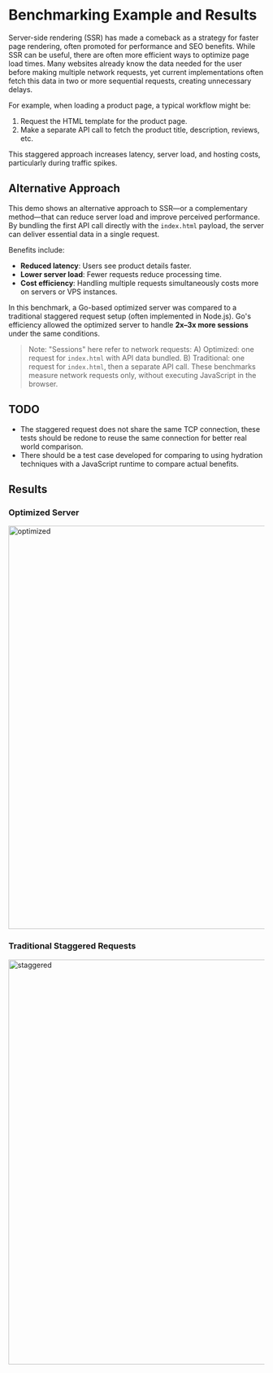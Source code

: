 # Benchmarking Example and Results

Server-side rendering (SSR) has made a comeback as a strategy for faster page rendering, often promoted for performance and SEO benefits. While SSR can be useful, there are often more efficient ways to optimize page load times. Many websites already know the data needed for the user before making multiple network requests, yet current implementations often fetch this data in two or more sequential requests, creating unnecessary delays.

For example, when loading a product page, a typical workflow might be:

1. Request the HTML template for the product page.
2. Make a separate API call to fetch the product title, description, reviews, etc.

This staggered approach increases latency, server load, and hosting costs, particularly during traffic spikes.

## Alternative Approach

This demo shows an alternative approach to SSR—or a complementary method—that can reduce server load and improve perceived performance. By bundling the first API call directly with the `index.html` payload, the server can deliver essential data in a single request.

Benefits include:

* **Reduced latency**: Users see product details faster.
* **Lower server load**: Fewer requests reduce processing time.
* **Cost efficiency**: Handling multiple requests simultaneously costs more on servers or VPS instances.

In this benchmark, a Go-based optimized server was compared to a traditional staggered request setup (often implemented in Node.js). Go's efficiency allowed the optimized server to handle **2x–3x more sessions** under the same conditions.

> Note: "Sessions" here refer to network requests:
> A) Optimized: one request for `index.html` with API data bundled.
> B) Traditional: one request for `index.html`, then a separate API call.
> These benchmarks measure network requests only, without executing JavaScript in the browser.

## TODO
- The staggered request does not share the same TCP connection, these tests should be redone to reuse the same connection for better real world comparison.
- There should be a test case developed for comparing to using hydration techniques with a JavaScript runtime to compare actual benefits.

## Results

### Optimized Server

<img width="510" height="792" alt="optimized" src="https://github.com/user-attachments/assets/61ff7a28-45ff-42f5-8b4f-b5224c626948" />

### Traditional Staggered Requests

<img width="631" height="795" alt="staggered" src="https://github.com/user-attachments/assets/54c84ba9-1712-4b06-a101-bf45e038829c" />
